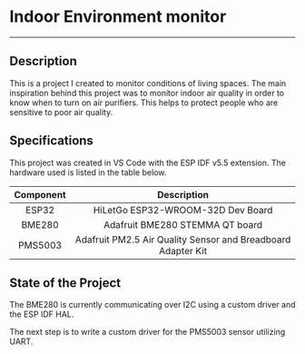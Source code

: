 # Indoor Environment monitor

---

## Description
This is a project I created to monitor conditions of living spaces. The main inspiration behind this project was to monitor indoor air quality in order to know when
to turn on air purifiers. This helps to protect people who are sensitive to poor air quality.

## Specifications
This project was created in VS Code with the ESP IDF v5.5 extension. The hardware used is listed in the table below.

| Component | Description |
| :-------: | :---------: |
| ESP32     | HiLetGo ESP32-WROOM-32D Dev Board |
| BME280    | Adafruit BME280 STEMMA QT board |
| PMS5003   | Adafruit PM2.5 Air Quality Sensor and Breadboard Adapter Kit |

## State of the Project
The BME280 is currently communicating over I2C using a custom driver and the ESP IDF HAL.

The next step is to write a custom driver for the PMS5003 sensor utilizing UART.